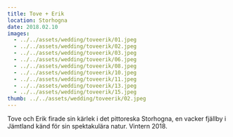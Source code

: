 ```yaml
---
title: Tove + Erik
location: Storhogna
date: 2018.02.10
images:
  - ../../assets/wedding/toveerik/01.jpeg
  - ../../assets/wedding/toveerik/02.jpeg
  - ../../assets/wedding/toveerik/03.jpeg
  - ../../assets/wedding/toveerik/06.jpeg
  - ../../assets/wedding/toveerik/08.jpeg
  - ../../assets/wedding/toveerik/10.jpeg
  - ../../assets/wedding/toveerik/11.jpeg
  - ../../assets/wedding/toveerik/13.jpeg
  - ../../assets/wedding/toveerik/15.jpeg
thumb: ../../assets/wedding/toveerik/02.jpeg
---
```


Tove och Erik firade sin kärlek i det pittoreska Storhogna, en vacker fjällby i Jämtland känd för sin spektakulära natur. Vintern 2018.
